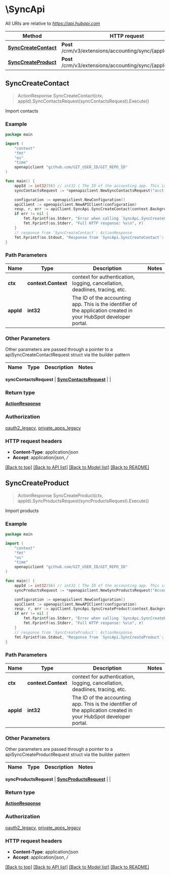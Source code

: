 # \SyncApi

All URIs are relative to *https://api.hubapi.com*

Method | HTTP request | Description
------------- | ------------- | -------------
[**SyncCreateContact**](SyncApi.md#SyncCreateContact) | **Post** /crm/v3/extensions/accounting/sync/{appId}/contacts | Import contacts
[**SyncCreateProduct**](SyncApi.md#SyncCreateProduct) | **Post** /crm/v3/extensions/accounting/sync/{appId}/products | Import products



## SyncCreateContact

> ActionResponse SyncCreateContact(ctx, appId).SyncContactsRequest(syncContactsRequest).Execute()

Import contacts



### Example

```go
package main

import (
    "context"
    "fmt"
    "os"
    "time"
    openapiclient "github.com/GIT_USER_ID/GIT_REPO_ID"
)

func main() {
    appId := int32(56) // int32 | The ID of the accounting app. This is the identifier of the application created in your HubSpot developer portal.
    syncContactsRequest := *openapiclient.NewSyncContactsRequest("acct-app-123", []openapiclient.UpdatedContact{*openapiclient.NewUpdatedContact("UPDATE", time.Now(), "johndoe@company.com", "acct-app-123")}) // SyncContactsRequest | 

    configuration := openapiclient.NewConfiguration()
    apiClient := openapiclient.NewAPIClient(configuration)
    resp, r, err := apiClient.SyncApi.SyncCreateContact(context.Background(), appId).SyncContactsRequest(syncContactsRequest).Execute()
    if err != nil {
        fmt.Fprintf(os.Stderr, "Error when calling `SyncApi.SyncCreateContact``: %v\n", err)
        fmt.Fprintf(os.Stderr, "Full HTTP response: %v\n", r)
    }
    // response from `SyncCreateContact`: ActionResponse
    fmt.Fprintf(os.Stdout, "Response from `SyncApi.SyncCreateContact`: %v\n", resp)
}
```

### Path Parameters


Name | Type | Description  | Notes
------------- | ------------- | ------------- | -------------
**ctx** | **context.Context** | context for authentication, logging, cancellation, deadlines, tracing, etc.
**appId** | **int32** | The ID of the accounting app. This is the identifier of the application created in your HubSpot developer portal. | 

### Other Parameters

Other parameters are passed through a pointer to a apiSyncCreateContactRequest struct via the builder pattern


Name | Type | Description  | Notes
------------- | ------------- | ------------- | -------------

 **syncContactsRequest** | [**SyncContactsRequest**](SyncContactsRequest.md) |  | 

### Return type

[**ActionResponse**](ActionResponse.md)

### Authorization

[oauth2_legacy](../README.md#oauth2_legacy), [private_apps_legacy](../README.md#private_apps_legacy)

### HTTP request headers

- **Content-Type**: application/json
- **Accept**: application/json, */*

[[Back to top]](#) [[Back to API list]](../README.md#documentation-for-api-endpoints)
[[Back to Model list]](../README.md#documentation-for-models)
[[Back to README]](../README.md)


## SyncCreateProduct

> ActionResponse SyncCreateProduct(ctx, appId).SyncProductsRequest(syncProductsRequest).Execute()

Import products



### Example

```go
package main

import (
    "context"
    "fmt"
    "os"
    "time"
    openapiclient "github.com/GIT_USER_ID/GIT_REPO_ID"
)

func main() {
    appId := int32(56) // int32 | The ID of the accounting app. This is the identifier of the application created in your HubSpot developer portal.
    syncProductsRequest := *openapiclient.NewSyncProductsRequest("AccountId_example", []openapiclient.UpdatedProduct{*openapiclient.NewUpdatedProduct("SyncAction_example", time.Now(), float32(123), "Id_example", map[string]string{"key": "Inner_example"})}) // SyncProductsRequest | 

    configuration := openapiclient.NewConfiguration()
    apiClient := openapiclient.NewAPIClient(configuration)
    resp, r, err := apiClient.SyncApi.SyncCreateProduct(context.Background(), appId).SyncProductsRequest(syncProductsRequest).Execute()
    if err != nil {
        fmt.Fprintf(os.Stderr, "Error when calling `SyncApi.SyncCreateProduct``: %v\n", err)
        fmt.Fprintf(os.Stderr, "Full HTTP response: %v\n", r)
    }
    // response from `SyncCreateProduct`: ActionResponse
    fmt.Fprintf(os.Stdout, "Response from `SyncApi.SyncCreateProduct`: %v\n", resp)
}
```

### Path Parameters


Name | Type | Description  | Notes
------------- | ------------- | ------------- | -------------
**ctx** | **context.Context** | context for authentication, logging, cancellation, deadlines, tracing, etc.
**appId** | **int32** | The ID of the accounting app. This is the identifier of the application created in your HubSpot developer portal. | 

### Other Parameters

Other parameters are passed through a pointer to a apiSyncCreateProductRequest struct via the builder pattern


Name | Type | Description  | Notes
------------- | ------------- | ------------- | -------------

 **syncProductsRequest** | [**SyncProductsRequest**](SyncProductsRequest.md) |  | 

### Return type

[**ActionResponse**](ActionResponse.md)

### Authorization

[oauth2_legacy](../README.md#oauth2_legacy), [private_apps_legacy](../README.md#private_apps_legacy)

### HTTP request headers

- **Content-Type**: application/json
- **Accept**: application/json, */*

[[Back to top]](#) [[Back to API list]](../README.md#documentation-for-api-endpoints)
[[Back to Model list]](../README.md#documentation-for-models)
[[Back to README]](../README.md)

